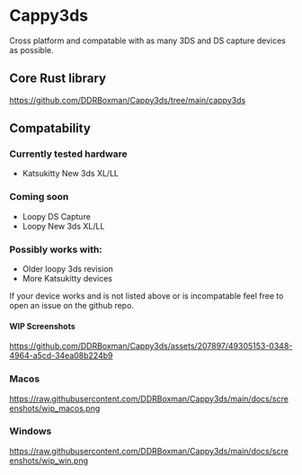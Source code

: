 # Cappy3ds

Cross platform and compatable with as many 3DS and DS capture devices as possible.

## Core Rust library
https://github.com/DDRBoxman/Cappy3ds/tree/main/cappy3ds

## Compatability

### Currently tested hardware

* Katsukitty New 3ds XL/LL

### Coming soon

* Loopy DS Capture
* Loopy New 3ds XL/LL

### Possibly works with:
* Older loopy 3ds revision
* More Katsukitty devices

If your device works and is not listed above or is incompatable feel free to open an issue on the github repo.

#### WIP Screenshots

https://github.com/DDRBoxman/Cappy3ds/assets/207897/49305153-0348-4964-a5cd-34ea08b224b9

### Macos

https://raw.githubusercontent.com/DDRBoxman/Cappy3ds/main/docs/screenshots/wip_macos.png

### Windows

https://raw.githubusercontent.com/DDRBoxman/Cappy3ds/main/docs/screenshots/wip_win.png
